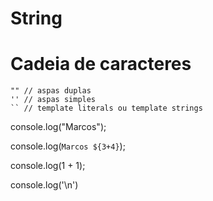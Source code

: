 

# String 


# Cadeia de caracteres

    "" // aspas duplas
    '' // aspas simples
    `` // template literals ou template strings




console.log("Marcos");

console.log(`Marcos ${3+4}`);

console.log(1 + 1);

console.log('\n')
